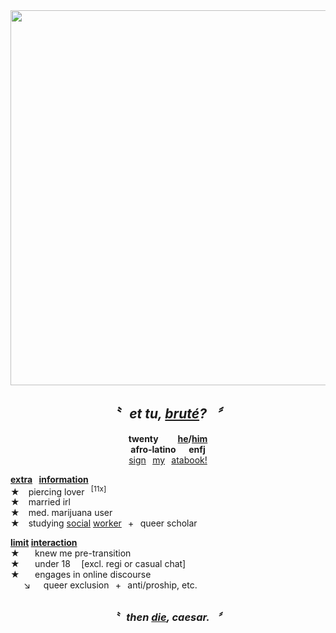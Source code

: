 <div align="center">
  <img src="https://files.catbox.moe/oor11d.png"" width="600">
  
## *〝⠀et tu, <ins>bruté</ins>?⠀〞*
**twenty⠀⠀⠀<ins>he</ins>/<ins>him</ins>\
afro-latino⠀⠀enfj**\
[sign](https://hempderived.atabook.org)⠀[my](https://hempderived.atabook.org)⠀[atabook!](https://hempderived.atabook.org)
</div>

**<ins>extra</ins>⠀<ins>information</ins>**\
**★**  piercing lover⠀<sup>[11x]</sup>\
**★**  married irl\
**★**  med. marijuana user\
**★**  studying <ins>social</ins> <ins>worker</ins>⠀+⠀queer scholar

**<ins>limit</ins> <ins>interaction</ins>**\
**★** ⠀⠀knew me pre-transition\
**★** ⠀⠀under 18⠀ [excl. regi or casual chat]</sup>\
**★** ⠀⠀engages in online discourse\
   ↘   queer exclusion⠀+⠀anti/proship, etc.


<div align="center">

##  
### *〝⠀then <ins>die</ins>, caesar.⠀〞*
</div>
